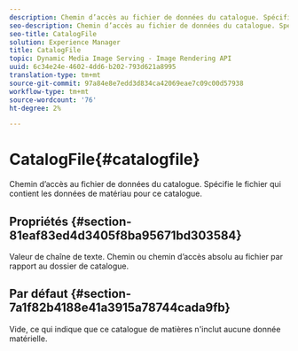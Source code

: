 ```yaml
---
description: Chemin d’accès au fichier de données du catalogue. Spécifie le fichier qui contient les données de matériau pour ce catalogue.
seo-description: Chemin d’accès au fichier de données du catalogue. Spécifie le fichier qui contient les données de matériau pour ce catalogue.
seo-title: CatalogFile
solution: Experience Manager
title: CatalogFile
topic: Dynamic Media Image Serving - Image Rendering API
uuid: 6c34e24e-4602-4dd6-b202-793d621a8995
translation-type: tm+mt
source-git-commit: 97a84e8e7edd3d834ca42069eae7c09c00d57938
workflow-type: tm+mt
source-wordcount: '76'
ht-degree: 2%

---
```



# CatalogFile{#catalogfile}

Chemin d’accès au fichier de données du catalogue. Spécifie le fichier qui contient les données de matériau pour ce catalogue.

## Propriétés {#section-81eaf83ed4d3405f8ba95671bd303584}

Valeur de chaîne de texte. Chemin ou chemin d’accès absolu au fichier par rapport au dossier de catalogue.

## Par défaut {#section-7a1f82b4188e41a3915a78744cada9fb}

Vide, ce qui indique que ce catalogue de matières n&#39;inclut aucune donnée matérielle.
